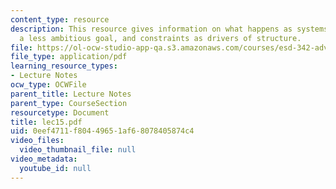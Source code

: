 ```yaml
---
content_type: resource
description: This resource gives information on what happens as systems get bigger?,
  a less ambitious goal, and constraints as drivers of structure.
file: https://ol-ocw-studio-app-qa.s3.amazonaws.com/courses/esd-342-advanced-system-architecture-spring-2006/0eef4711f80449651af68078405874c4_lec15.pdf
file_type: application/pdf
learning_resource_types:
- Lecture Notes
ocw_type: OCWFile
parent_title: Lecture Notes
parent_type: CourseSection
resourcetype: Document
title: lec15.pdf
uid: 0eef4711-f804-4965-1af6-8078405874c4
video_files:
  video_thumbnail_file: null
video_metadata:
  youtube_id: null
---
```

